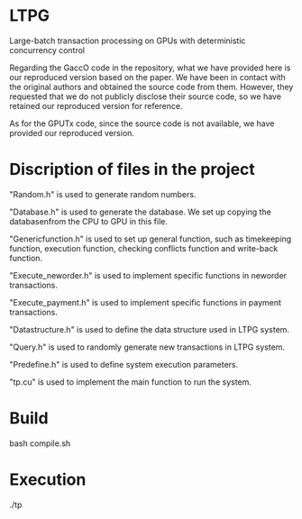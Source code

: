 # LTPG
Large-batch transaction processing on GPUs with deterministic concurrency control

Regarding the GaccO code in the repository, what we have provided here is our reproduced version based on the paper. 
We have been in contact with the original authors and obtained the source code from them. 
However, they requested that we do not publicly disclose their source code, so we have retained our reproduced version for reference.

As for the GPUTx code, since the source code is not available, we have provided our reproduced version.

# Discription of files in the project

"Random.h" is used to generate random numbers.

"Database.h" is used to generate the database. We set up copying the databasenfrom the CPU to GPU in this file.

"Genericfunction.h" is used to set up general function, such as timekeeping function, execution function, checking conflicts function and write-back function.

"Execute_neworder.h" is used to implement specific functions in neworder transactions.

"Execute_payment.h" is used to implement specific functions in payment transactions.

"Datastructure.h" is used to define the data structure used in LTPG system.

"Query.h" is used to randomly generate new transactions in LTPG system.

"Predefine.h" is used to define system execution parameters.

"tp.cu" is used to implement the main function to run the system.

# Build

bash compile.sh

# Execution

./tp
